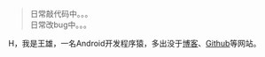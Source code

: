 > 日常敲代码中。。。  
> 日常改bug中。。。

H，我是王雄，一名Android开发程序猿，多出没于[博客](https://wang.xiong.top)、[Github](http://github.com/wangxiong)等网站。